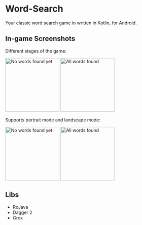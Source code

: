 # Word-Search
Your classic word search game in written in Kotlin, for Android.

## In-game Screenshots
Different stages of the game:
<p align="left">
  <img src="https://user-images.githubusercontent.com/25508782/57595530-9f5cd380-7513-11e9-88d5-aff3086a2843.png" width="170" title="No words found yet">
  <img src="https://user-images.githubusercontent.com/25508782/57595534-9f5cd380-7513-11e9-95bd-d906751cc5a9.png" width="170" title="All words found">
</p>
Supports portrait mode and landscape mode:
<p align="left">
  <img src="https://user-images.githubusercontent.com/25508782/57595531-9f5cd380-7513-11e9-8f49-c1b6e13cc5c3.png" width="170" title="No words found yet">
  <img src="https://user-images.githubusercontent.com/25508782/57595532-9f5cd380-7513-11e9-99cc-443ad0f5f1fa.png" height="170" title="All words found">
</p>

## Libs
- RxJava
- Dagger 2
- Grox
